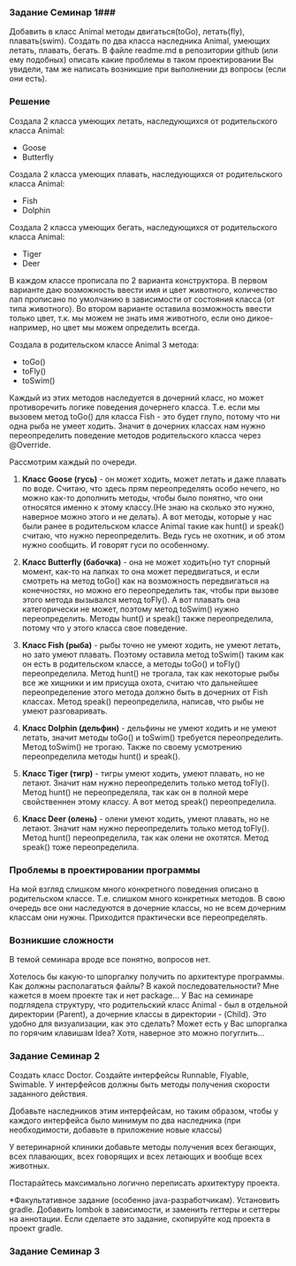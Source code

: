 ### Задание Семинар 1###
Добавить в класс Animal методы двигаться(toGo), летать(fly), плавать(swim). 
Создать по два класса наследника Animal, умеющих летать, плавать, бегать. 
В файле readme.md в репозитории github (или ему подобных) описать какие проблемы 
в таком проектировании Вы увидели, там же написать возникшие при выполнении дз вопросы 
(если они есть).

### Решение ###
Создала 2 класса умеющих летать, наследующихся от родительского класса Animal:
* Goose
* Butterfly

Создала 2 класса умеющих плавать, наследующихся от родительского класса Animal:
* Fish
* Dolphin

Создала 2 класса умеющих бегать, наследующихся от родительского класса Animal:
* Tiger
* Deer

В каждом классе прописала по 2 варианта конструктора. В первом варианте даю возможность ввести имя и цвет животного,
количество лап прописано по умолчанию в зависимости от состояния класса (от типа животного). 
Во втором варианте оставила возможность ввести только цвет, т.к. мы можем не знать имя животного, если оно дикое- например,
но цвет мы можем определить всегда.

Создала в родительском классе Animal 3 метода:
* toGo()
* toFly()
* toSwim()

Каждый из этих методов наследуется в дочерний класс, но может противоречить логике поведения
дочернего класса. Т.е. если мы вызовем метод toGo() для класса Fish - это будет глупо, 
потому что ни одна рыба не умеет ходить. Значит в дочерних классах нам нужно переопределить
поведение методов родительского класса через @Override.

Рассмотрим каждый по очереди.

1. **Класс Goose (гусь)** - он может ходить, может летать и даже плавать по воде.
Считаю, что здесь прям переопределять особо нечего, но можно как-то дополнить методы, чтобы было 
понятно, что они относятся именно к этому классу.(Не знаю на сколько это нужно, наверное можно этого
и не делать).
А вот методы, которые у нас были ранее в родительском классе Animal такие как hunt() и speak()
считаю, что нужно переопределить. Ведь гусь не охотник, и об этом нужно сообщить.
И говорят гуси по особенному.

2. **Класс Butterfly (бабочка)** - она не может ходить(но тут спорный момент, как-то на лапках то она может
передвигаться, и если смотреть на метод toGo() как на возможность передвигаться на конечностях, но можно его переопределить
так, чтобы при вызове этого метода вызывался метод toFly(). А вот плавать она категорически не может,
поэтому метод toSwim() нужно переопределить.
Методы hunt()  и speak() также переопределила, потому что у этого класса свое поведение.

3. **Класс Fish (рыба)** - рыбы точно не умеют ходить, не умеют летать, но зато умеют плавать.
Поэтому оставила метод toSwim() таким как он есть в родительском классе, а методы toGo() 
и toFly() переопределила.
Метод hunt() не трогала, так как некоторые рыбы все же хищники и им присуща охота, считаю что 
дальнейшее переопределение этого метода должно быть в дочерних от Fish классах.
Метод speak() переопределила, написав, что рыбы не умеют разговаривать.

4. **Класс Dolphin (дельфин)** - дельфины не умеют ходить и не умеют летать, значит методы 
toGo() и toSwim() требуется переопределить. Метод toSwim() не трогаю.
Также по своему усмотрению переопределила методы hunt() и speak().

5. **Класс Tiger (тигр)** - тигры умеют ходить, умеют плавать, но не летают. 
Значит нам нужно переопределить только метод toFly(). 
Метод hunt() не переопределяла, так как он в полной мере свойственнен этому классу.
А вот метод speak() переопределила.

6. **Класс Deer (олень)** - олени умеют ходить, умеют плавать, но не летают.
Значит нам нужно переопределить только метод toFly().
Метод hunt() переопределила, так как олени не охотятся.
Метод speak() тоже переопределила.


### Проблемы в проектировании программы ###
На мой взгляд слишком много конкретного поведения описано в родительском классе. Т.е. 
слишком много конкретных методов. В свою очередь все они наследуются в дочерние классы, 
но не всем дочерним классам они нужны. Приходится практически все переопределять.

### Возникшие сложности ###
В темой семинара вроде все понятно, вопросов нет.

Хотелось бы какую-то шпоргалку получить по архитектуре программы. Как должны располагаться файлы?
В какой последовательности? Мне кажется в моем проекте так и нет package...
У Вас на семинаре подглядела структуру, что родительский класс Animal - был в отдельной директории
(Parent), а дочерние классы в директории - (Child). Это удобно для визуализации, как это сделать?
Может есть у Вас шпоргалка по горячим клавишам Idea? Хотя, наверное это можно погуглить...



### Задание Семинар 2 ###
Создать класс Doctor. Создайте интерфейсы Runnable, Flyable, Swimable. У интерфейсов должны быть
методы получения скорости заданного действия.

Добавьте наследников этим интерфейсам, но таким образом,
чтобы у каждого интерфейса было минимум по два наследника (при необходимости, добавьте в приложение новые классы)

У ветеринарной клиники добавьте методы получения всех бегающих, всех плавающих, всех говорящих и всех летающих и вообще всех животных.

Постарайтесь максимально логично переписать архитектуру проекта.

*Факультативное задание (особенно java-разработчикам). Установить gradle. Добавить lombok в зависимости, и заменить геттеры и сеттеры на аннотации. Если сделаете это задание, скопируйте код проекта в проект gradle.


### Задание Семинар 3 ###





